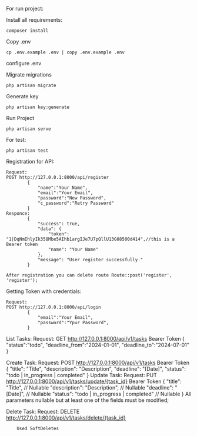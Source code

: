 For run project:

Install all requirements:

    composer install

Copy .env

    cp .env.example .env | copy .env.example .env

configure .env

Migrate migrations

    php artisan migrate

Generate key

    php artisan key:generate

Run Project

    php artisan serve

For test:

    php artisan test


Registration for API:

    Request:
    POST http://127.0.0.1:8000/api/register 
            {
                "name":"Your Name",
                "email":"Your Email",
                "password":"New Password",
                "c_password":"Retry Password"
            }
    Responce:
            {
                "success": true,
                "data": {
                    "token": "1|DqNmIhlyIk358Mbe5AIhb1argIJe7U7pQllU13G08500d414",//this is a Bearer token
                    "name": "Your Name"
                },
                "message": "User register successfully."
            }

    After registration you can delete route Route::post('register', 'register'); 

Getting Token with credentials:

    Request:
    POST http://127.0.0.1:8000/api/login
            {
                "email":"Your Email",
                "password":"Ypur Password",
            }

List Tasks:
        Request:
        GET http://127.0.0.1:8000/api/v1/tasks Bearer Token
                {
                    "status":"todo",
                    "deadline_from":"2024-01-01",
                    "deadline_to":"2024-07-01"
                }

Create Task:
        Request:
        POST http://127.0.0.1:8000/api/v1/tasks Bearer Token
                {
                    "title": "Title",
                    "description": "Description",
                    "deadline": "[Date]",
                    "status": "todo | in_progress | completed"
                }
Update Task:
        Request:
        PUT http://127.0.0.1:8000/api/v1/tasks/update/{task_id} Bearer Token
                {
                    "title": "Title", // Nullable
                    "description": "Description", // Nullable
                    "deadline": "[Date]", // Nullable
                    "status": "todo | in_progress | completed" // Nullable
                }
        All parameters nullable but at least one of the fields must be modified;

Delete Task:
        Request:
        DELETE http://127.0.0.1:8000/api/v1/tasks/delete/{task_id}

        Used SoftDeletes
